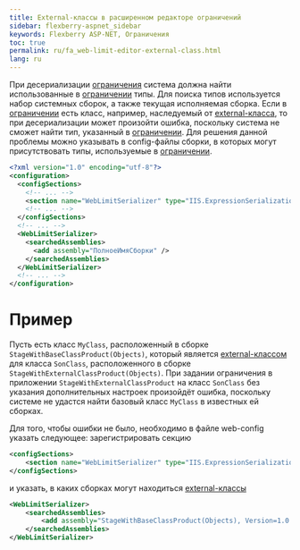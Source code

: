 ```yaml
---
title: External-классы в расширенном редакторе ограничений
sidebar: flexberry-aspnet_sidebar
keywords: Flexberry ASP-NET, Ограничения
toc: true
permalink: ru/fa_web-limit-editor-external-class.html
lang: ru
---
```


При десериализации [ограничения](fa_advanced-limit-editor.html) система должна найти использованные в [ограничении](fa_advanced-limit-editor.html) типы. Для поиска типов используется набор системных сборок, а также текущая исполняемая сборка. Если в [ограничении](fa_advanced-limit-editor.html) есть класс, например, наследуемый от [external-класса](fd_external-classes.html), то при десериализации может произойти ошибка, поскольку система не сможет найти тип, указанный в [ограничении](fa_advanced-limit-editor.html). Для решения данной проблемы можно указывать в config-файлы сборки, в которых могут присутствовать типы, используемые в [ограничении](fa_advanced-limit-editor.html).

```xml
<?xml version="1.0" encoding="utf-8"?>
<configuration>
  <configSections>
	<!-- ... -->
    <section name="WebLimitSerializer" type="IIS.ExpressionSerialization.Configuration.WebLimitSerializer, IIS.ExpressionSerialization" />
	<!-- ... -->
  </configSections>
  <!-- ... -->
  <WebLimitSerializer>
    <searchedAssemblies>
      <add assembly="ПолноеИмяСборки" />
    </searchedAssemblies>
  </WebLimitSerializer>
  <!-- ... -->
</configuration>
```

# Пример

Пусть есть класс `MyClass`, расположенный в сборке `StageWithBaseClassProduct(Objects)`, который является [external-классом](fd_external-classes.html) для класса `SonClass`, расположенного в сборке `StageWithExternalClassProduct(Objects)`. При задании ограничения в приложении `StageWithExternalClassProduct` на класс `SonClass` без указания дополнительных настроек произойдёт ошибка, поскольку системе не удастся найти базовый класс `MyClass` в известных ей сборках.

Для того, чтобы ошибки не было, необходимо в файле web-config указать следующее: зарегистрировать секцию

```xml
<configSections>
    <section name="WebLimitSerializer" type="IIS.ExpressionSerialization.Configuration.WebLimitSerializer, IIS.ExpressionSerialization" />
</configSections>
```

и указать, в каких сборках могут находиться [external-классы](fd_external-classes.html)

```xml
<WebLimitSerializer>
	<searchedAssemblies>
		<add assembly="StageWithBaseClassProduct(Objects), Version=1.0.0.1, Culture=neutral, PublicKeyToken=null" />
	</searchedAssemblies>
</WebLimitSerializer>
```
